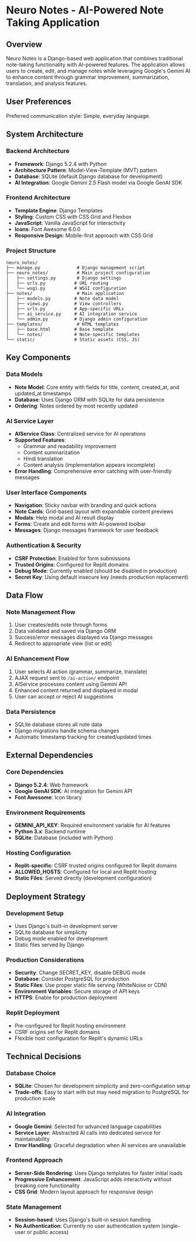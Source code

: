 # Neuro Notes - AI-Powered Note Taking Application

## Overview

Neuro Notes is a Django-based web application that combines traditional note-taking functionality with AI-powered features. The application allows users to create, edit, and manage notes while leveraging Google's Gemini AI to enhance content through grammar improvement, summarization, translation, and analysis features.

## User Preferences

Preferred communication style: Simple, everyday language.

## System Architecture

### Backend Architecture
- **Framework**: Django 5.2.4 with Python
- **Architecture Pattern**: Model-View-Template (MVT) pattern
- **Database**: SQLite (default Django database for development)
- **AI Integration**: Google Gemini 2.5 Flash model via Google GenAI SDK

### Frontend Architecture
- **Template Engine**: Django Templates
- **Styling**: Custom CSS with CSS Grid and Flexbox
- **JavaScript**: Vanilla JavaScript for interactivity
- **Icons**: Font Awesome 6.0.0
- **Responsive Design**: Mobile-first approach with CSS Grid

### Project Structure
```
neuro_notes/
├── manage.py              # Django management script
├── neuro_notes/           # Main project configuration
│   ├── settings.py        # Django settings
│   ├── urls.py           # URL routing
│   └── wsgi.py           # WSGI configuration
├── notes/                 # Main application
│   ├── models.py         # Note data model
│   ├── views.py          # View controllers
│   ├── urls.py           # App-specific URLs
│   ├── ai_service.py     # AI integration service
│   └── admin.py          # Django admin configuration
├── templates/             # HTML templates
│   ├── base.html         # Base template
│   └── notes/            # Note-specific templates
└── static/               # Static assets (CSS, JS)
```

## Key Components

### Data Models
- **Note Model**: Core entity with fields for title, content, created_at, and updated_at timestamps
- **Database**: Uses Django ORM with SQLite for data persistence
- **Ordering**: Notes ordered by most recently updated

### AI Service Layer
- **AIService Class**: Centralized service for AI operations
- **Supported Features**:
  - Grammar and readability improvement
  - Content summarization
  - Hindi translation
  - Content analysis (implementation appears incomplete)
- **Error Handling**: Comprehensive error catching with user-friendly messages

### User Interface Components
- **Navigation**: Sticky navbar with branding and quick actions
- **Note Cards**: Grid-based layout with expandable content previews
- **Modals**: Help modal and AI result display
- **Forms**: Create and edit forms with AI-powered toolbar
- **Messages**: Django messages framework for user feedback

### Authentication & Security
- **CSRF Protection**: Enabled for form submissions
- **Trusted Origins**: Configured for Replit domains
- **Debug Mode**: Currently enabled (should be disabled in production)
- **Secret Key**: Using default insecure key (needs production replacement)

## Data Flow

### Note Management Flow
1. User creates/edits note through forms
2. Data validated and saved via Django ORM
3. Success/error messages displayed via Django messages
4. Redirect to appropriate view (list or edit)

### AI Enhancement Flow
1. User selects AI action (grammar, summarize, translate)
2. AJAX request sent to `/ai-action/` endpoint
3. AIService processes content using Gemini API
4. Enhanced content returned and displayed in modal
5. User can accept or reject AI suggestions

### Data Persistence
- SQLite database stores all note data
- Django migrations handle schema changes
- Automatic timestamp tracking for created/updated times

## External Dependencies

### Core Dependencies
- **Django 5.2.4**: Web framework
- **Google GenAI SDK**: AI integration for Gemini API
- **Font Awesome**: Icon library

### Environment Requirements
- **GEMINI_API_KEY**: Required environment variable for AI features
- **Python 3.x**: Backend runtime
- **SQLite**: Database (included with Python)

### Hosting Configuration
- **Replit-specific**: CSRF trusted origins configured for Replit domains
- **ALLOWED_HOSTS**: Configured for local and Replit hosting
- **Static Files**: Served directly (development configuration)

## Deployment Strategy

### Development Setup
- Uses Django's built-in development server
- SQLite database for simplicity
- Debug mode enabled for development
- Static files served by Django

### Production Considerations
- **Security**: Change SECRET_KEY, disable DEBUG mode
- **Database**: Consider PostgreSQL for production
- **Static Files**: Use proper static file serving (WhiteNoise or CDN)
- **Environment Variables**: Secure storage of API keys
- **HTTPS**: Enable for production deployment

### Replit Deployment
- Pre-configured for Replit hosting environment
- CSRF origins set for Replit domains
- Flexible host configuration for Replit's dynamic URLs

## Technical Decisions

### Database Choice
- **SQLite**: Chosen for development simplicity and zero-configuration setup
- **Trade-offs**: Easy to start with but may need migration to PostgreSQL for production scale

### AI Integration
- **Google Gemini**: Selected for advanced language capabilities
- **Service Layer**: Abstracted AI calls into dedicated service for maintainability
- **Error Handling**: Graceful degradation when AI services are unavailable

### Frontend Approach
- **Server-Side Rendering**: Uses Django templates for faster initial loads
- **Progressive Enhancement**: JavaScript adds interactivity without breaking core functionality
- **CSS Grid**: Modern layout approach for responsive design

### State Management
- **Session-based**: Uses Django's built-in session handling
- **No Authentication**: Currently no user authentication system (single-user or public access)